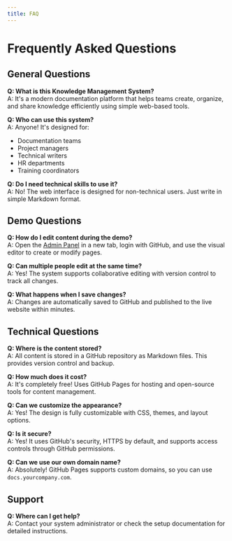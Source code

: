 ```yaml
---
title: FAQ
---
```


# Frequently Asked Questions

## General Questions

**Q: What is this Knowledge Management System?**  
A: It's a modern documentation platform that helps teams create, organize, and share knowledge efficiently using simple web-based tools.

**Q: Who can use this system?**  
A: Anyone! It's designed for:
- Documentation teams
- Project managers
- Technical writers
- HR departments
- Training coordinators

**Q: Do I need technical skills to use it?**  
A: No! The web interface is designed for non-technical users. Just write in simple Markdown format.

## Demo Questions

**Q: How do I edit content during the demo?**  
A: Open the [Admin Panel](http://localhost:3000/admin/) in a new tab, login with GitHub, and use the visual editor to create or modify pages.

**Q: Can multiple people edit at the same time?**  
A: Yes! The system supports collaborative editing with version control to track all changes.

**Q: What happens when I save changes?**  
A: Changes are automatically saved to GitHub and published to the live website within minutes.

## Technical Questions

**Q: Where is the content stored?**  
A: All content is stored in a GitHub repository as Markdown files. This provides version control and backup.

**Q: How much does it cost?**  
A: It's completely free! Uses GitHub Pages for hosting and open-source tools for content management.

**Q: Can we customize the appearance?**  
A: Yes! The design is fully customizable with CSS, themes, and layout options.

**Q: Is it secure?**  
A: Yes! It uses GitHub's security, HTTPS by default, and supports access controls through GitHub permissions.

**Q: Can we use our own domain name?**  
A: Absolutely! GitHub Pages supports custom domains, so you can use `docs.yourcompany.com`.

## Support

**Q: Where can I get help?**  
A: Contact your system administrator or check the setup documentation for detailed instructions.

